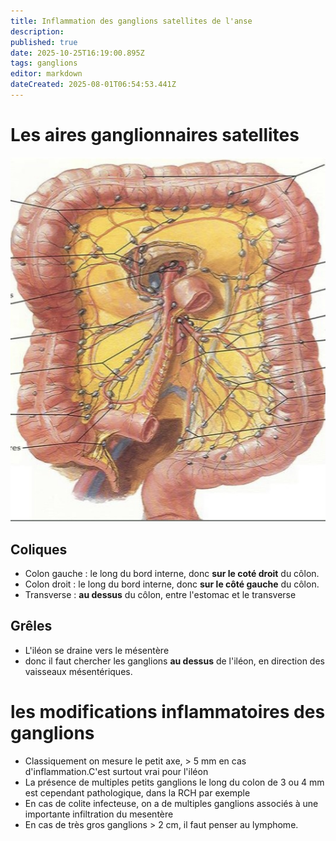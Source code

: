 ```yaml
---
title: Inflammation des ganglions satellites de l'anse
description: 
published: true
date: 2025-10-25T16:19:00.895Z
tags: ganglions
editor: markdown
dateCreated: 2025-08-01T06:54:53.441Z
---
```



# Les aires ganglionnaires satellites #
![ganglionscolon.jpg](/anatomie_typique/ganglionscolon.jpg)
## Сoliques ##
- Colon gauche : le long du bord interne, donc **sur le coté droit** du côlon.
- Colon droit : le long du bord interne, donc **sur le côté gauche** du côlon.
- Transverse : **au dessus** du côlon, entre l'estomac et le transverse

## Grêles ##
- L'iléon se draine vers le mésentère 
- donc il faut chercher les ganglions **au dessus** de l'iléon, en direction des vaisseaux mésentériques.

# les modifications inflammatoires des ganglions 
- Classiquement on mesure le petit axe, > 5 mm en cas d'inflammation.C'est surtout vrai pour l'iléon
- La présence de multiples petits ganglions le long du colon de 3 ou 4 mm est cependant pathologique, dans la RCH par exemple
- En cas de colite infecteuse, on a de multiples ganglions associés à une importante infiltration du mesentère 
- En cas de très gros ganglions > 2 cm, il faut penser au lymphome.
